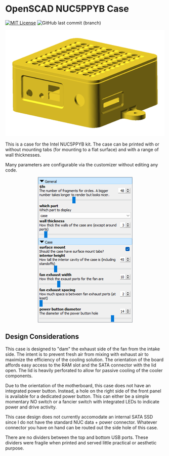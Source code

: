 # OpenSCAD NUC5PPYB Case

[![MIT License](https://img.shields.io/github/license/too-gee/openscad-nuc5ppyb-case)](https://github.com/too-gee/openscad-nuc5ppyb-case/blob/main/LICENSE)
![GitHub last commit (branch)](https://img.shields.io/github/last-commit/too-gee/openscad-nuc5ppyb-case/main)

<div align="center">
  <img src="./images/case.png" alt="Case Image" width="600" />
</div>

This is a case for the Intel NUC5PPYB kit. The case can be printed with or without mounting tabs (for mounting to a flat surface) and with a range of wall thicknesses.

Many parameters are configurable via the customizer without editing any code.

<div align="center">
  <img src="./images/options.png" alt="Case Image" width="299" />
</div>

## Design Considerations

This case is designed to "dam" the exhaust side of the fan from the intake side. The intent is to prevent fresh air from mixing with exhaust air to maximize the efficiency of the cooling solution. The orientation of the board affords easy access to the RAM slot and the SATA connector with the lid open. The lid is heavily perforated to allow for passive cooling of the cooler components.

Due to the orientation of the motherboard, this case does not have an integrated power button. Instead, a hole on the right side of the front panel is available for a dedicated power button. This can either be a simple momentary NO switch or a fancier switch with integrated LEDs to indicate power and drive activity.

This case design does not currently accomodate an internal SATA SSD since I do not have the standard NUC data + power connector. Whatever connector you have on hand can be routed out the side hole of this case.

There are no dividers between the top and bottom USB ports. These dividers were fragile when printed and served little practical or aesthetic purpose.


